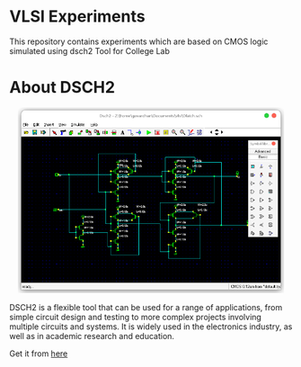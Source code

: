 # VLSI Experiments

This repository contains experiments which are based on CMOS logic simulated using dsch2 Tool for College Lab 

# About DSCH2
<p align="center"><img alt="Dsch2" src="https://github.com/dhanireddygovardhanreddy/VLSI_Experiments/blob/main/Resources/dsch2.png?raw=true" width="auto" height="330" /></p>

DSCH2 is a flexible tool that can be used for a range of applications, from simple circuit design and testing to more complex projects involving multiple circuits and systems. It is widely used in the electronics industry, as well as in academic research and education.

Get it from <a href="https://drive.google.com/file/d/1RcmBaTQ83JWHqB71GqA_32ZTZbXZkPt-/view?usp=drive_web" target="Dsch2">here</a>
